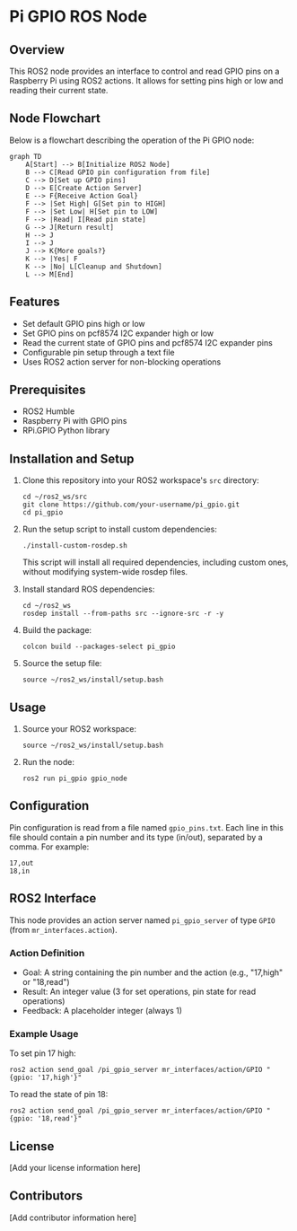 # Pi GPIO ROS Node

## Overview
This ROS2 node provides an interface to control and read GPIO pins on a Raspberry Pi using ROS2 actions. It allows for setting pins high or low and reading their current state.

## Node Flowchart
Below is a flowchart describing the operation of the Pi GPIO node:

```mermaid
graph TD
    A[Start] --> B[Initialize ROS2 Node]
    B --> C[Read GPIO pin configuration from file]
    C --> D[Set up GPIO pins]
    D --> E[Create Action Server]
    E --> F{Receive Action Goal}
    F --> |Set High| G[Set pin to HIGH]
    F --> |Set Low| H[Set pin to LOW]
    F --> |Read| I[Read pin state]
    G --> J[Return result]
    H --> J
    I --> J
    J --> K{More goals?}
    K --> |Yes| F
    K --> |No| L[Cleanup and Shutdown]
    L --> M[End]
```

## Features
- Set default GPIO pins high or low
- Set GPIO pins on pcf8574 I2C expander high or low
- Read the current state of GPIO pins and pcf8574 I2C expander pins
- Configurable pin setup through a text file
- Uses ROS2 action server for non-blocking operations

## Prerequisites
- ROS2 Humble
- Raspberry Pi with GPIO pins
- RPi.GPIO Python library

## Installation and Setup

1. Clone this repository into your ROS2 workspace's `src` directory:
   ```
   cd ~/ros2_ws/src
   git clone https://github.com/your-username/pi_gpio.git
   cd pi_gpio
   ```

2. Run the setup script to install custom dependencies:
   ```
   ./install-custom-rosdep.sh
   ```
   This script will install all required dependencies, including custom ones, without modifying system-wide rosdep files.

3. Install standard ROS dependencies:
   ```
   cd ~/ros2_ws
   rosdep install --from-paths src --ignore-src -r -y
   ```

4. Build the package:
   ```
   colcon build --packages-select pi_gpio
   ```

5. Source the setup file:
   ```
   source ~/ros2_ws/install/setup.bash
   ```

## Usage
1. Source your ROS2 workspace:
   ```
   source ~/ros2_ws/install/setup.bash
   ```
2. Run the node:
   ```
   ros2 run pi_gpio gpio_node
   ```

## Configuration
Pin configuration is read from a file named `gpio_pins.txt`. Each line in this file should contain a pin number and its type (in/out), separated by a comma. For example:
```
17,out
18,in
```

## ROS2 Interface
This node provides an action server named `pi_gpio_server` of type `GPIO` (from `mr_interfaces.action`).

### Action Definition
- Goal: A string containing the pin number and the action (e.g., "17,high" or "18,read")
- Result: An integer value (3 for set operations, pin state for read operations)
- Feedback: A placeholder integer (always 1)

### Example Usage
To set pin 17 high:
```
ros2 action send_goal /pi_gpio_server mr_interfaces/action/GPIO "{gpio: '17,high'}"
```

To read the state of pin 18:
```
ros2 action send_goal /pi_gpio_server mr_interfaces/action/GPIO "{gpio: '18,read'}"
```

## License
[Add your license information here]

## Contributors
[Add contributor information here]
